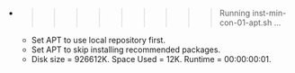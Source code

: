 * >>>>>>>>> Running inst-min-con-01-apt.sh ...
  * Set APT to use local repository first.
  * Set APT to skip installing recommended packages.
  * Disk size = 926612K. Space Used = 12K. Runtime = 00:00:00:01.
